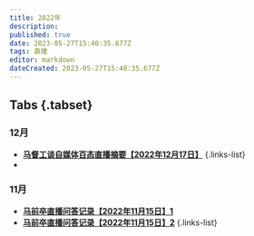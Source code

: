 ```yaml
---
title: 2022年
description: 
published: true
date: 2023-05-27T15:40:35.677Z
tags: 直播
editor: markdown
dateCreated: 2023-05-27T15:40:35.677Z
---
```


## Tabs {.tabset}
### 12月
- [**马督工谈自媒体百态直播摘要【2022年12月17日】**](./2022/12/17.md)
{.links-list}
- 
### 11月
- [**马前卒直播问答记录【2022年11月15日】1**](./2022/11/15-1.md)
- [**马前卒直播问答记录【2022年11月15日】2**](./2022/11/15-2.md)
{.links-list}